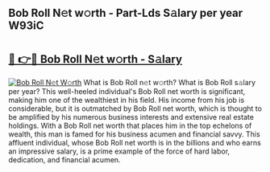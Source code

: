 ## Bob Roll N𝚎t w𝚘rth - Part-Lds S𝚊lary per year W93iC

# <h2><a href="http://gc0mqw.nevu.top/?p=Bob+Roll">🔗 👉🔴 Bob Roll N𝚎t w𝚘rth - S𝚊lary</a></h2>

[![Bob Roll N𝚎t W𝚘rth](https://i.imgur.com/Oavwk0R.jpeg)](http://gc0mqw.nevu.top/?p=Bob+Roll)
What is Bob Roll n𝚎t w𝚘rth? What is Bob Roll s𝚊lary per year?
This well-heeled individual's Bob Roll net worth is significant, making him one of the wealthiest in his field. His income from his job is considerable, but it is outmatched by Bob Roll net worth, which is thought to be amplified by his numerous business interests and extensive real estate holdings. With a Bob Roll net worth that places him in the top echelons of wealth, this man is famed for his business acumen and financial savvy. This affluent individual, whose Bob Roll net worth is in the billions and who earns an impressive salary, is a prime example of the force of hard labor, dedication, and financial acumen.
